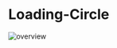 # Loading-Circle


![overview](https://github.com/cloudhm/Loading-Circle/blob/master/Demo/test-1.gif)
